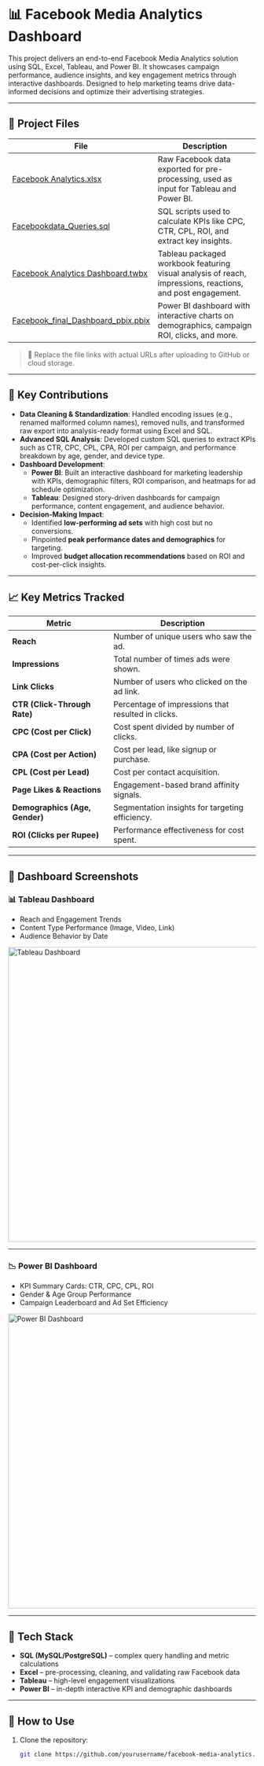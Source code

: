 # 📊 Facebook Media Analytics Dashboard

This project delivers an end-to-end Facebook Media Analytics solution using SQL, Excel, Tableau, and Power BI. It showcases campaign performance, audience insights, and key engagement metrics through interactive dashboards. Designed to help marketing teams drive data-informed decisions and optimize their advertising strategies.

---

## 📁 Project Files

| File | Description |
|------|-------------|
| <a href="https://your-link.com/Facebook%20Analytics.xlsx" target="_blank">Facebook Analytics.xlsx</a> | Raw Facebook data exported for pre-processing, used as input for Tableau and Power BI. |
| <a href="https://your-link.com/Facebookdata_Queries.sql" target="_blank">Facebookdata_Queries.sql</a> | SQL scripts used to calculate KPIs like CPC, CTR, CPL, ROI, and extract key insights. |
| <a href="https://your-link.com/Facebook%20Analytics%20Dashboard.twbx" target="_blank">Facebook Analytics Dashboard.twbx</a> | Tableau packaged workbook featuring visual analysis of reach, impressions, reactions, and post engagement. |
| <a href="https://your-link.com/Facebook_final_Dashboard_pbix.pbix" target="_blank">Facebook_final_Dashboard_pbix.pbix</a> | Power BI dashboard with interactive charts on demographics, campaign ROI, clicks, and more. |

> 🔗 Replace the file links with actual URLs after uploading to GitHub or cloud storage.

---

## 🧠 Key Contributions

- **Data Cleaning & Standardization**: Handled encoding issues (e.g., renamed malformed column names), removed nulls, and transformed raw export into analysis-ready format using Excel and SQL.
- **Advanced SQL Analysis**: Developed custom SQL queries to extract KPIs such as CTR, CPC, CPL, CPA, ROI per campaign, and performance breakdown by age, gender, and device type.
- **Dashboard Development**:
  - **Power BI**: Built an interactive dashboard for marketing leadership with KPIs, demographic filters, ROI comparison, and heatmaps for ad schedule optimization.
  - **Tableau**: Designed story-driven dashboards for campaign performance, content engagement, and audience behavior.
- **Decision-Making Impact**:
  - Identified **low-performing ad sets** with high cost but no conversions.
  - Pinpointed **peak performance dates and demographics** for targeting.
  - Improved **budget allocation recommendations** based on ROI and cost-per-click insights.

---

## 📈 Key Metrics Tracked

| Metric | Description |
|--------|-------------|
| **Reach** | Number of unique users who saw the ad. |
| **Impressions** | Total number of times ads were shown. |
| **Link Clicks** | Number of users who clicked on the ad link. |
| **CTR (Click-Through Rate)** | Percentage of impressions that resulted in clicks. |
| **CPC (Cost per Click)** | Cost spent divided by number of clicks. |
| **CPA (Cost per Action)** | Cost per lead, like signup or purchase. |
| **CPL (Cost per Lead)** | Cost per contact acquisition. |
| **Page Likes & Reactions** | Engagement-based brand affinity signals. |
| **Demographics (Age, Gender)** | Segmentation insights for targeting efficiency. |
| **ROI (Clicks per Rupee)** | Performance effectiveness for cost spent. |

---

## 📸 Dashboard Screenshots

### 📊 Tableau Dashboard

- Reach and Engagement Trends  
- Content Type Performance (Image, Video, Link)  
- Audience Behavior by Date  

<img src="https://your-link.com/screenshots/tableau_dashboard.png" alt="Tableau Dashboard" width="600"/>

---

### 📉 Power BI Dashboard

- KPI Summary Cards: CTR, CPC, CPL, ROI  
- Gender & Age Group Performance  
- Campaign Leaderboard and Ad Set Efficiency  

<img src="https://your-link.com/screenshots/powerbi_dashboard.png" alt="Power BI Dashboard" width="600"/>

---

## 🧰 Tech Stack

- **SQL (MySQL/PostgreSQL)** – complex query handling and metric calculations  
- **Excel** – pre-processing, cleaning, and validating raw Facebook data  
- **Tableau** – high-level engagement visualizations  
- **Power BI** – in-depth interactive KPI and demographic dashboards

---

## 🚀 How to Use

1. Clone the repository:
   ```bash
   git clone https://github.com/yourusername/facebook-media-analytics.git
